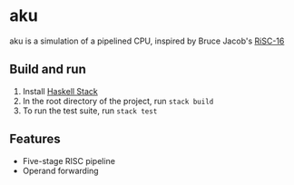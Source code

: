 # aku

aku is a simulation of a pipelined CPU, inspired by Bruce Jacob's [RiSC-16](https://www.ece.umd.edu/~blj/RiSC/)

## Build and run

1. Install [Haskell Stack](https://docs.haskellstack.org/en/stable/README/)
2. In the root directory of the project, run `stack build`
3. To run the test suite, run `stack test`

## Features

* Five-stage RISC pipeline
* Operand forwarding